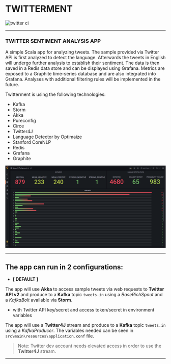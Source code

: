 # TWITTERMENT

![twitter ci](https://github.com/edgy-noodle/twitter/actions/workflows/ci.yaml/badge.svg)

---

### TWITTER SENTIMENT ANALYSIS APP
A simple Scala app for analyzing tweets. The sample provided via Twitter API is first analyzed to detect the language. Afterwards the tweets in English will undergo further analysis to establish their sentiment. The data is then saved in a Redis data store and can be displayed using Grafana. Metrics are exposed to a Graphite time-series database and are also integrated into Grafana. Analyses with additional filtering rules will be implemented in the future.

Twitterment is using the following technologies:
- Kafka
- Storm
- Akka
- Pureconfig
- Circe
- Twitter4J
- Language Detector by Optimaize
- Stanford CoreNLP
- Redis
- Grafana
- Graphite

![Grafana dashboard](./.github/resources/Grafana.png)

---

## The app can run in 2 configurations:
- __[ DEFAULT ]__

The app will use __Akka__ to access sample tweets via web requests to __Twitter API v2__ and produce to a __Kafka__ topic `tweets.in` using a *BaseRichSpout* and a *KafkaBolt* available via __Storm__.

- with Twitter API key/secret and access token/secret in environment variables

The app will use a __Twitter4J__ stream and produce to a __Kafka__ topic `tweets.in` using a *KafkaProducer*. The variables needed can be seen in `src\main\resources\application.conf` file.
> Note: Twitter dev account needs elevated access in order to use the __Twitter4J__ stream.

---